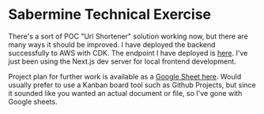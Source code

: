 
# Sabermine Technical Exercise

There's a sort of POC "Url Shortener" solution working now, but there are many ways it should be improved. I have deployed the backend successfully to AWS with CDK.  The endpoint I have deployed is [here](https://5bqey8zso9.execute-api.eu-west-1.amazonaws.com/prod/api).  I've just been using the Next.js dev server for local frontend development.

Project plan for further work is available as a [Google Sheet here](https://docs.google.com/spreadsheets/d/1mo8X4ptyp5DgHrW5BdqrpXL7aK0oKaokBlD0RlRAkNc/edit?gid=0#gid=0).  Would usually prefer to use a Kanban board tool such as Github Projects, but since it sounded like you wanted an actual document or file, so I've gone with Google sheets.



